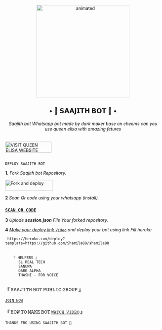 
<p align="center">
  <img src="https://i.ibb.co/HdYV0hJ/Anonymous-Wallpaper-1.jpg" alt="animated" width="300" height="300" />
</p>
  <h2 align="center">• 👀 𝗦𝗔𝗔𝗝𝗜𝗧𝗛 𝗕𝗢𝗧 👀 •<br></h2>
  
  
<h6 align= "center"> 
Saajith bot Whatsapp bot made by dark maker base on cheems can you use queen elisa with amazing fetures
</h6>

## 

<p align="left">
<a href="http://www.queenelisa.42web.io"><img align="center" src="https://i.ibb.co/HdYV0hJ/Anonymous-Wallpaper-1.jpg" alt="VISIT QUEEN ELISA WEBSITE" height="35" width="150" /></a>
</p align="left">

## 



`DEPLOY SAAJITH BOT`
 
**1.** _Fork Saajith bot Repository._

<p align="left">
<a href="https://github.com/shamila88/shamila88/fork"><img align="center" src="https://i.ibb.co/HdYV0hJ/Anonymous-Wallpaper-1.jpg" alt="Fork and deploy" height="35" width="155" /></a>


**2** _Scan Qr code using your whatsapp (install)._


### [`SCAN QR CODE`](https://replit.com/@MRNima/QUEEN-ELISA-V2-MD-WHATSAPP-SCANER?v=1?outputonly=1&lite=1#index.js)



**3** _Uplode **session.json** File Your forked repository._


**4**  _[Make your deploy link `Video`]() and deploy your bot using link Fill heroku_

     https://heroku.com/deploy?template=https://github.com/Shamila88/shamila88

##  
##  
       『 𝙷𝙴𝙻𝙿𝙴𝚁𝚂 』
          𝚂𝙻 𝚁𝙴𝙰𝙻 𝚃𝙴𝙲𝙷 
          𝚂𝙰𝙽𝚄𝚆𝙰
          𝙳𝙰𝚁𝙺 𝙰𝙻𝙿𝙷𝙰
          𝚃𝙷𝙰𝚂𝙷𝙸 - 𝙵𝙾𝚁 𝚅𝙾𝙸𝙲𝙴

##
## 

#### 『 𝚂𝙰𝙰𝙹𝙸𝚃𝙷 𝙱𝙾𝚃 𝙿𝚄𝙱𝙻𝙸𝙲 𝙶𝚁𝙾𝚄𝙿 』
[`𝙹𝙾𝙸𝙽 𝙽𝙾𝚆`]()

#### 『 𝙷𝙾𝚆 𝚃𝙾 𝙼𝙰𝙺𝙴 𝙱𝙾𝚃 [`𝚆𝙰𝚃𝙲𝙷 𝚅𝙸𝙳𝙴𝙾`]() 』

`THANKS FRO USING SAAJITH BOT 💞`
